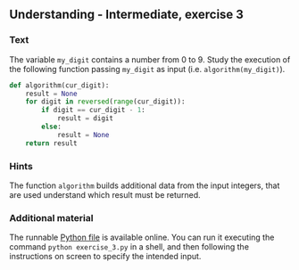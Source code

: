 ## Understanding - Intermediate, exercise 3

### Text
The variable `my_digit` contains a number from 0 to 9. Study the execution of the following function passing `my_digit` as input (i.e. `algorithm(my_digit)`).

```python
def algorithm(cur_digit):
    result = None
    for digit in reversed(range(cur_digit)):
        if digit == cur_digit - 1:
            result = digit
        else:
            result = None
    return result
```

### Hints
The function `algorithm` builds additional data from the input integers, that are used understand which result must be returned.

### Additional material
The runnable [Python file](exercise_3.py) is available online. You can run it executing the command `python exercise_3.py` in a shell, and then following the instructions on screen to specify the intended input.
